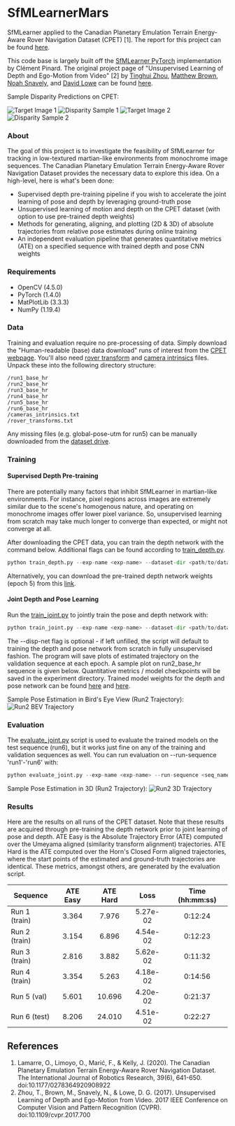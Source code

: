 # SfMLearnerMars
SfMLearner applied to the Canadian Planetary Emulation Terrain Energy-Aware Rover Navigation Dataset (CPET) [1]. 
The report for this project can be found [here](https://drive.google.com/file/d/16v0W1VfNscWW1BTFe7GG9-p4JagS2nBy/view?usp=sharing).

This code base is largely built off the [SfMLearner PyTorch](https://github.com/ClementPinard/SfmLearner-Pytorch) 
implementation by Clément Pinard. The original project page of "Unsupervised Learning of Depth and 
Ego-Motion from Video" [2] by [Tinghui Zhou](https://people.eecs.berkeley.edu/~tinghuiz/), 
[Matthew Brown](http://matthewalunbrown.com/research/research.html), [Noah Snavely](http://www.cs.cornell.edu/~snavely/), 
and [David Lowe](https://www.cs.ubc.ca/~lowe/home.html) can be found [here](https://people.eecs.berkeley.edu/~tinghuiz/projects/SfMLearner/).

Sample Disparity Predictions on CPET:

![][img1] ![][disp1]
![][img2] ![][disp2]

[disp1]: https://github.com/agiachris/SfMLearnerMars/blob/main/misc/train_s0_disp.png "Disparity Sample 1"
[img1]: https://github.com/agiachris/SfMLearnerMars/blob/main/misc/train_s0_tgt_img.png "Target Image 1"

[disp2]: https://github.com/agiachris/SfMLearnerMars/blob/main/misc/train_s2_disp.png "Disparity Sample 2"
[img2]: https://github.com/agiachris/SfMLearnerMars/blob/main/misc/train_s2_tgt_img.png "Target Image 2"

[run2d]: https://github.com/agiachris/SfMLearnerMars/blob/main/misc/epo0_run2_umeyama_traj_overlap.png "Run2 BEV Trajectory"
[run3d]: https://github.com/agiachris/SfMLearnerMars/blob/main/misc/epo0_run2_umeyama_3Dtraj_overlap.png "Run2 3D Trajectory"

### About
The goal of this project is to investigate the feasibility of SfMLearner for tracking in
low-textured martian-like environments from monochrome image sequences. The Canadian Planetary
Emulation Terrain Energy-Aware Rover Navigation Dataset provides the necessary data to explore this idea.
On a high-level, here is what's been done:
- Supervised depth pre-training pipeline if you wish to accelerate the joint learning of pose and depth 
by leveraging ground-truth pose 
- Unsupervised learning of motion and depth on the CPET dataset (with option to use pre-trained depth weights)
- Methods for generating, aligning, and plotting (2D & 3D) of absolute trajectories from relative pose estimates during online training
- An independent evaluation pipeline that generates quantitative metrics (ATE) on a specified sequence with trained depth and pose CNN weights

### Requirements
- OpenCV (4.5.0)
- PyTorch (1.4.0)
- MatPlotLib (3.3.3)
- NumPy (1.19.4)

### Data
Training and evaluation require no pre-processing of data. Simply download the "Human-readable (base) data download"
runs of interest from the [CPET webpage](https://starslab.ca/enav-planetary-dataset/?fbclid=IwAR1wZPkyNQ569TCzianx9hzElKHwqqfffV-uvpzMImia2IQqNTGyn4IjBPw).
You'll also need [rover transform](ftp://128.100.201.179/2019-enav-planetary/rover_transforms.txt) and 
[camera intrinsics](ftp://128.100.201.179/2019-enav-planetary/cameras_intrinsics.txt) files. Unpack these into the 
following directory structure:
```
/run1_base_hr
/run2_base_hr
/run3_base_hr
/run4_base_hr
/run5_base_hr
/run6_base_hr
/cameras_intrinsics.txt
/rover_transforms.txt
```

Any missing files (e.g. global-pose-utm for run5) can be manually downloaded from the [dataset drive](https://drive.google.com/drive/folders/1CaMLbStUyySUBSnVNizBqBAsIyFV_Llu).


### Training

#### Supervised Depth Pre-training
There are potentially many factors that inhibit SfMLearner in martian-like environments. For instance, pixel regions 
across images are extremely similar due to the scene's homogenous nature, and operating on monochrome images offer 
lower pixel variance. So, unsupervised learning from scratch may take much longer to converge than expected, or might
not converge at all. 

After downloading the CPET data, you can train the depth network with the command below. Additional flags can be found 
according to [train_depth.py](https://github.com/agiachris/SfMLearnerMars/blob/main/train_depth.py).
```python
python train_depth.py --exp-name <exp-name> --dataset-dir <path/to/data/root>
```

Alternatively, you can download the pre-trained depth network weights (epoch 5) from this 
[link](https://drive.google.com/file/d/1R6mspmyvz_wO7DCmGFCK96AElrXYnSBe/view?usp=sharing).

#### Joint Depth and Pose Learning
Run the [train_joint.py](https://github.com/agiachris/SfMLearnerMars/blob/main/train_joint.py) to jointly train the pose
and depth network with:
```python
python train_joint.py --exp-name <exp-name> --dataset-dir <path/to/data/root> --disp-net <path/to/pre-trained/weights>
```
The --disp-net flag is optional - if left unfilled, the script will default to training the depth and pose network from
scratch in fully unsupervised fashion. The program will save plots of estimated trajectory on the validation sequence
at each epoch. A sample plot on run2_base_hr sequence is given below. Quantitative metrics / model 
checkpoints will be saved in the experiment directory. Trained model weights for the depth and pose network can
be found [here](https://drive.google.com/file/d/1Znm1yIyXd7lv7s5KtgE4QAtE0uVEzLIk/view?usp=sharing) and 
[here](https://drive.google.com/file/d/12eAecrFjhGN-C22KONvbiLK2Rqw74Y2B/view?usp=sharing).

Sample Pose Estimation in Bird's Eye View (Run2 Trajectory):
![][run2d]

### Evaluation

The [evaluate_joint.py](https://github.com/agiachris/SfMLearnerMars/blob/main/evaluate_joint.py) script is used to
evaluate the trained models on the test sequence (run6), but it works just fine on any of the training and 
validation sequences as well. You can run evaluation on --run-sequence 'run1'-'run6' with:
```python
python evaluate_joint.py --exp-name <exp-name> --run-sequence <seq_name> --dataset-dir <path/to/data/root> --disp-net <path/to/depth/weights> --pose-net <path/to/pose/weights>
```

Sample Pose Estimation in 3D (Run2 Trajectory):
![][run3d]

### Results
Here are the results on all runs of the CPET dataset. Note that these results are acquired through pre-training the depth
network prior to joint learning of pose and depth. ATE Easy is the Absolute Trajectory Error (ATE) computed over the 
Umeyama aligned (similarity transform alignment) trajectories. ATE Hard is the ATE computed over the Horn's Closed Form
aligned trajectories, where the start points of the estimated and ground-truth trajectories are identical. These metrics,
amongst others, are generated by the evaluation script.


| Sequence      | ATE Easy | ATE Hard |   Loss   | Time (hh:mm:ss) |
|---------------|:--------:|:--------:|:--------:|:---------------:|
| Run 1 (train) |   3.364  |   7.976  | 5.27e-02 |     0:12:24     |
| Run 2 (train) |   3.154  |   6.896  | 4.54e-02 |     0:12:23     |
| Run 3 (train) |   2.816  |   3.882  | 5.62e-02 |     0:11:32     |
| Run 4 (train) |   3.354  |   5.263  | 4.18e-02 |     0:14:56     |
| Run 5 (val)   |   5.601  |  10.696  | 4.20e-02 |     0:21:37     |
| Run 6 (test)  |   8.206  |  24.010  | 4.51e-02 |     0:22:27     |


## References
1. Lamarre, O., Limoyo, O., Marić, F., & Kelly, J. (2020). The Canadian Planetary Emulation
Terrain Energy-Aware Rover Navigation Dataset. The International Journal of Robotics
Research, 39(6), 641-650. doi:10.1177/0278364920908922
2. Zhou, T., Brown, M., Snavely, N., & Lowe, D. G. (2017). Unsupervised Learning of Depth and
Ego-Motion from Video. 2017 IEEE Conference on Computer Vision and Pattern Recognition
(CVPR). doi:10.1109/cvpr.2017.700
